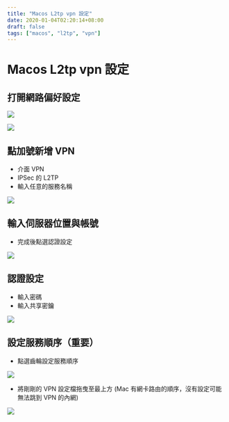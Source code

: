 ```yaml
---
title: "Macos L2tp vpn 設定"
date: 2020-01-04T02:20:14+08:00
draft: false
tags: ["macos", "l2tp", "vpn"]
---
```


# Macos L2tp vpn 設定

## 打開網路偏好設定

![](https://fblog.ooopiz.com/images/2020/01/b001.jpg)

![](https://fblog.ooopiz.com/images/2020/01/b002.jpg)

## 點加號新增 VPN

- 介面 VPN
- IPSec 的 L2TP
- 輸入任意的服務名稱

![](https://fblog.ooopiz.com/images/2020/01/b003.jpg)

## 輸入伺服器位置與帳號

- 完成後點選認證設定

![](https://fblog.ooopiz.com/images/2020/01/b004.jpg)

## 認證設定

- 輸入密碼
- 輸入共享密鑰

![](https://fblog.ooopiz.com/images/2020/01/b005.jpg)

## 設定服務順序（重要）

- 點選齒輪設定服務順序

![](https://fblog.ooopiz.com/images/2020/01/b006.jpg)

- 將剛剛的 VPN 設定檔拖曳至最上方 (Mac 有網卡路由的順序，沒有設定可能無法跳到 VPN 的內網)

![](https://fblog.ooopiz.com/images/2020/01/b007.jpg)
